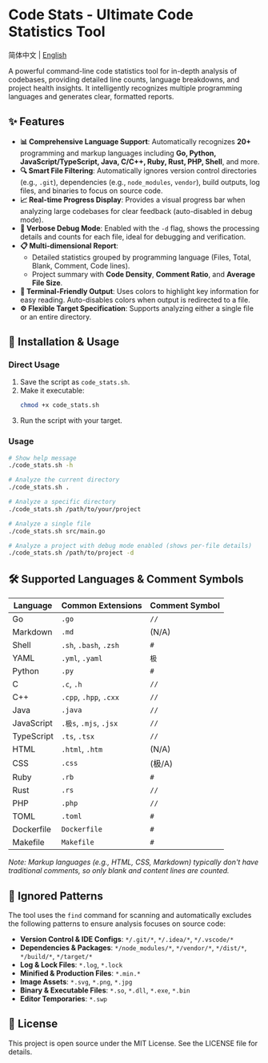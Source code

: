 # Code Stats - Ultimate Code Statistics Tool

简体中文 | [English](#code-stats---ultimate-code-statistics-tool)

A powerful command-line code statistics tool for in-depth analysis of codebases, providing detailed line counts, language breakdowns, and project health insights. It intelligently recognizes multiple programming languages and generates clear, formatted reports.

## ✨ Features

*   **📊 Comprehensive Language Support**: Automatically recognizes **20+** programming and markup languages including **Go, Python, JavaScript/TypeScript, Java, C/C++, Ruby, Rust, PHP, Shell**, and more.
*   **🔍 Smart File Filtering**: Automatically ignores version control directories (e.g., `.git`), dependencies (e.g., `node_modules`, `vendor`), build outputs, log files, and binaries to focus on source code.
*   **📈 Real-time Progress Display**: Provides a visual progress bar when analyzing large codebases for clear feedback (auto-disabled in debug mode).
*   **🐛 Verbose Debug Mode**: Enabled with the `-d` flag, shows the processing details and counts for each file, ideal for debugging and verification.
*   **📋 Multi-dimensional Report**:
    *   Detailed statistics grouped by programming language (Files, Total, Blank, Comment, Code lines).
    *   Project summary with **Code Density**, **Comment Ratio**, and **Average File Size**.
*   **🎨 Terminal-Friendly Output**: Uses colors to highlight key information for easy reading. Auto-disables colors when output is redirected to a file.
*   **⚙️ Flexible Target Specification**: Supports analyzing either a single file or an entire directory.

## 🚀 Installation & Usage

### Direct Usage
1.  Save the script as `code_stats.sh`.
2.  Make it executable:
    ```bash
    chmod +x code_stats.sh
    ```
3.  Run the script with your target.

### Usage
```bash
# Show help message
./code_stats.sh -h

# Analyze the current directory
./code_stats.sh .

# Analyze a specific directory
./code_stats.sh /path/to/your/project

# Analyze a single file
./code_stats.sh src/main.go

# Analyze a project with debug mode enabled (shows per-file details)
./code_stats.sh /path/to/project -d
```

## 🛠️ Supported Languages & Comment Symbols

| Language    | Common Extensions             | Comment Symbol |
|------------|------------------------------|---------------|
| Go         | `.go`                        | `//`          |
| Markdown   | `.md`                        | (N/A)         |
| Shell      | `.sh`, `.bash`, `.zsh`       | `#`           |
| YAML       | `.yml`, `.yaml`              | `极`          |
| Python     | `.py`                        | `#`           |
| C          | `.c`, `.h`                   | `//`          |
| C++        | `.cpp`, `.hpp`, `.cxx`       | `//`          |
| Java       | `.java`                      | `//`          |
| JavaScript | `.极s`, `.mjs`, `.jsx`       | `//`          |
| TypeScript | `.ts`, `.tsx`                | `//`          |
| HTML       | `.html`, `.htm`              | (N/A)         |
| CSS        | `.css`                       | (极/A)         |
| Ruby       | `.rb`                        | `#`           |
| Rust       | `.rs`                        | `//`          |
| PHP        | `.php`                       | `//`          |
| TOML       | `.toml`                      | `#`           |
| Dockerfile | `Dockerfile`                 | `#`           |
| Makefile   | `Makefile`                   | `#`           |

*Note: Markup languages (e.g., HTML, CSS, Markdown) typically don't have traditional comments, so only blank and content lines are counted.*

## 🔧 Ignored Patterns

The tool uses the `find` command for scanning and automatically excludes the following patterns to ensure analysis focuses on source code:

*   **Version Control & IDE Configs**: `*/.git/*`, `*/.idea/*`, `*/.vscode/*`
*   **Dependencies & Packages**: `*/node_modules/*`, `*/vendor/*`, `*/dist/*`, `*/build/*`, `*/target/*`
*   **Log & Lock Files**: `*.log`, `*.lock`
*   **Minified & Production Files**: `*.min.*`
*   **Image Assets**: `*.svg`, `*.png`, `*.jpg`
*   **Binary & Executable Files**: `*.so`, `*.dll`, `*.exe`, `*.bin`
*   **Editor Temporaries**: `*.swp`

## 📄 License

This project is open source under the MIT License. See the LICENSE file for details.
